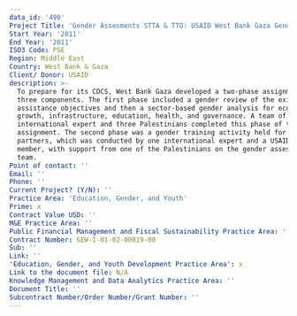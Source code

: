 ```yaml
---
data_id: '490'
Project Title: 'Gender Assesments STTA & TTO: USAID West Bank Gaza Gender Assessment (TDY 111)'
Start Year: '2011'
End Year: '2011'
ISO3 Code: PSE
Region: Middle East
Country: West Bank & Gaza
Client/ Donor: USAID
description: >-
  To prepare for its CDCS, West Bank Gaza developed a two-phase assignment with
  three components. The first phase included a gender review of the existing
  assistance objectives and then a sector-based gender analysis for economic
  growth, infrastructure, education, health, and governance. A team of one
  international expert and three Palestinians completed this phase of the
  assignment. The second phase was a gender training activity held for USAID and
  partners, which was conducted by one international expert and a USAID staff
  member, with support from one of the Palestinians on the gender assessment
  team.
Point of contact: ''
Email: ''
Phone: ''
Current Project? (Y/N): ''
Practice Area: 'Education, Gender, and Youth'
Prime: x
Contract Value USD: ''
M&E Practice Area: ''
Public Financial Management and Fiscal Sustainability Practice Area: ''
Contract Number: GEW-I-01-02-00019-00
Sub: ''
Link: ''
'Education, Gender, and Youth Development Practice Area': x
Link to the document file: N/A
Knowledge Management and Data Analytics Practice Area: ''
Document Title: ''
Subcontract Number/Order Number/Grant Number: ''
---
```

